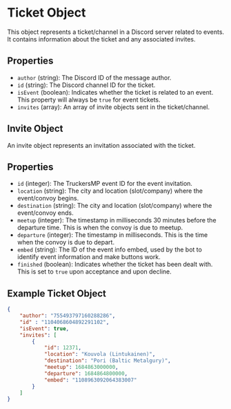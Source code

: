 Ticket Object
=============

This object represents a ticket/channel in a Discord server related to events. It contains information about the ticket and any associated invites.

Properties
----------

- `author` (string): The Discord ID of the message author.
- `id` (string): The Discord channel ID for the ticket.
- `isEvent` (boolean): Indicates whether the ticket is related to an event. This property will always be `true` for event tickets.
- `invites` (array): An array of invite objects sent in the ticket/channel.

Invite Object
-------------

An invite object represents an invitation associated with the ticket.

Properties
----------

- `id` (integer): The TruckersMP event ID for the event invitation.
- `location` (string): The city and location (slot/company) where the event/convoy begins.
- `destination` (string): The city and location (slot/company) where the event/convoy ends.
- `meetup` (integer): The timestamp in milliseconds 30 minutes before the departure time. This is when the convoy is due to meetup.
- `departure` (integer): The timestamp in milliseconds. This is the time when the convoy is due to depart.
- `embed` (string): The ID of the event info embed, used by the bot to identify event information and make buttons work.
- `finished` (boolean): Indicates whether the ticket has been dealt with. This is set to `true` upon acceptance and upon decline. 

Example Ticket Object
---------------------
```json
{
    "author": "755493797160288286",
    "id" : "1104068604892291102",
    "isEvent": true,
    "invites": [
        {
            "id": 12371,
            "location": "Kouvola (Lintukainen)",
            "destination": "Pori (Baltic Metalgury)",
            "meetup": 1684863000000,
            "departure": 1684864800000,
            "embed": "1108963092064383007"
        }
    ]
}
